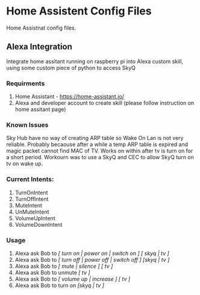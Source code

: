 # Home Assistent Config Files

Home Assistnat config files.

## Alexa Integration

Integrate home assitant running on raspberry pi into Alexa custom skill, using some custom piece of python to access SkyQ

### Requirments

1. Home Assistant - https://home-assistant.io/
2. Alexa and developer account to create skill (please follow instruction on home assitant page)

### Known Issues

Sky Hub have no way of creating ARP table so Wake On Lan is not very reliable.
Probably becaouse after a while a temp ARP table is expired and magic packet cannot find MAC of TV.
Works on within after tv is turn on for a short period.
Workourn was to use a SkyQ and CEC to allow SkyQ turn on tv on wake up.

### Current Intents:

 1. TurnOnIntent
 2. TurnOffIntent
 3. MuteIntent
 4. UnMuteIntent
 5. VolumeUpIntent
 6. VolumeDownIntent

 
 
 ### Usage
 1. Alexa ask Bob to *[ turn on | power on | switch on ]* *[ skyq | tv ]*
 2. Alexa ask Bob to *[ turn off | power off | switch off ]* *[skyq | tv ]*
 3. Alexa ask Bob to *[ mute | silence ]* *[ tv ]*
 4. Alexa ask Bob to unmute *[ tv ]*
 5. Alexa ask Bob to *[ volume up | increase ]*  *[ tv ]*
 6. Alexa ask Bob to turn on *[skyq | tv ]*

 
 
 
 
 
